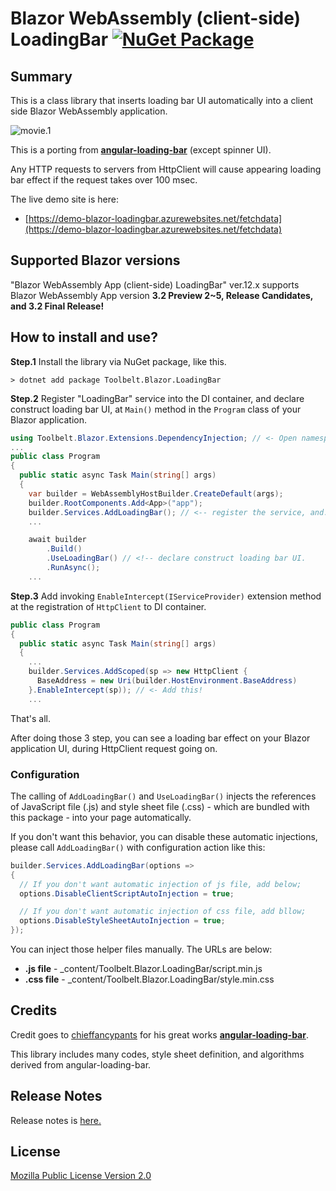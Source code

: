 # Blazor WebAssembly (client-side) LoadingBar [![NuGet Package](https://img.shields.io/nuget/v/Toolbelt.Blazor.LoadingBar.svg)](https://www.nuget.org/packages/Toolbelt.Blazor.LoadingBar/)

## Summary

This is a class library that inserts loading bar UI automatically into a client side Blazor WebAssembly application.

![movie.1](https://github.com/jsakamoto/Toolbelt.Blazor.LoadingBar/blob/master/.assets/movie-001.gif?raw=true)

This is a porting from [**angular-loading-bar**](https://github.com/chieffancypants/angular-loading-bar) (except spinner UI).

Any HTTP requests to servers from HttpClient will cause appearing loading bar effect if the request takes over 100 msec.

The live demo site is here:

- [https://demo-blazor-loadingbar.azurewebsites.net/fetchdata](https://demo-blazor-loadingbar.azurewebsites.net/fetchdata)

## Supported Blazor versions

"Blazor WebAssembly App (client-side) LoadingBar" ver.12.x supports Blazor WebAssembly App version **3.2 Preview 2~5,  Release Candidates, and 3.2 Final Release!**

## How to install and use?

**Step.1** Install the library via NuGet package, like this.

```shell
> dotnet add package Toolbelt.Blazor.LoadingBar
```

**Step.2** Register "LoadingBar" service into the DI container, and declare construct loading bar UI, at `Main()` method in the `Program` class of your Blazor application.

```csharp
using Toolbelt.Blazor.Extensions.DependencyInjection; // <- Open namespace, and...
...
public class Program
{
  public static async Task Main(string[] args)
  {
    var builder = WebAssemblyHostBuilder.CreateDefault(args);
    builder.RootComponents.Add<App>("app");
    builder.Services.AddLoadingBar(); // <-- register the service, and...
    ...

    await builder
        .Build()
        .UseLoadingBar() // <!-- declare construct loading bar UI.
        .RunAsync();
    ...
```

**Step.3** Add invoking `EnableIntercept(IServiceProvider)` extension method at the registration of `HttpClient` to DI container.

```csharp
public class Program
{
  public static async Task Main(string[] args)
  {
    ...
    builder.Services.AddScoped(sp => new HttpClient { 
      BaseAddress = new Uri(builder.HostEnvironment.BaseAddress) 
    }.EnableIntercept(sp)); // <- Add this!
    ...
```

That's all.

After doing those 3 step, you can see a loading bar effect on your Blazor application UI, during HttpClient request going on.

### Configuration

The calling of `AddLoadingBar()` and `UseLoadingBar()` injects the references of JavaScript file (.js) and style sheet file (.css) - which are bundled with this package - into your page automatically.

If you don't want this behavior, you can disable these automatic injections, please call `AddLoadingBar()` with configuration action like this:

```csharp
builder.Services.AddLoadingBar(options =>
{
  // If you don't want automatic injection of js file, add below;
  options.DisableClientScriptAutoInjection = true;

  // If you don't want automatic injection of css file, add bllow;
  options.DisableStyleSheetAutoInjection = true;
});
```

You can inject those helper files manually. The URLs are below:

- **.js file** - _content/Toolbelt.Blazor.LoadingBar/script.min.js
- **.css file** - _content/Toolbelt.Blazor.LoadingBar/style.min.css

## Credits

Credit goes to [chieffancypants](https://github.com/chieffancypants) for his great works [**angular-loading-bar**](https://github.com/chieffancypants/angular-loading-bar).

This library includes many codes, style sheet definition, and algorithms derived from angular-loading-bar.

## Release Notes

Release notes is [here.](https://github.com/jsakamoto/Toolbelt.Blazor.LoadingBar/blob/master/RELEASE-NOTES.txt)

## License

[Mozilla Public License Version 2.0](https://github.com/jsakamoto/Toolbelt.Blazor.LoadingBar/blob/master/LICENSE)
